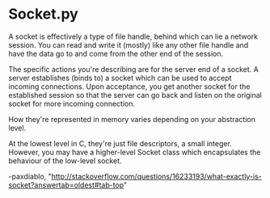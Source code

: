 # Socket.py
A socket is effectively a type of file handle, behind which can lie a network session.
You can read and write it (mostly) like any other file handle and have the data go to and come from the other end of the session.

The specific actions you're describing are for the server end of a socket. A server establishes (binds to) a socket which can be used to accept incoming connections. Upon acceptance, you get another socket for the established session so that the server can go back and listen on the original socket for more incoming connection.

How they're represented in memory varies depending on your abstraction level.

At the lowest level in C, they're just file descriptors, a small integer. However, you may have a higher-level Socket class which encapsulates the behaviour of the low-level socket.

-paxdiablo, "http://stackoverflow.com/questions/16233193/what-exactly-is-socket?answertab=oldest#tab-top"
